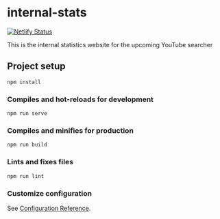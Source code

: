 # internal-stats
[![Netlify Status](https://api.netlify.com/api/v1/badges/a6528f18-af5b-4d33-940b-99d85667e75c/deploy-status)](https://app.netlify.com/sites/elastic-fermi-162bae/deploys)

This is the internal statistics website for the upcoming YouTube searcher


## Project setup
```
npm install
```

### Compiles and hot-reloads for development
```
npm run serve
```

### Compiles and minifies for production
```
npm run build
```

### Lints and fixes files
```
npm run lint
```

### Customize configuration
See [Configuration Reference](https://cli.vuejs.org/config/).
